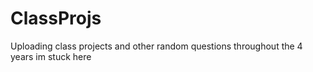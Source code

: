 # ClassProjs
Uploading class projects and other random questions throughout the 4 years im stuck here
